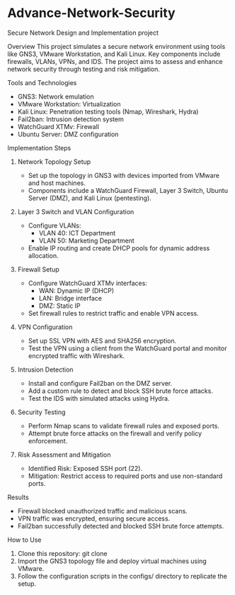 # Advance-Network-Security
Secure Network Design and Implementation project

Overview
This project simulates a secure network environment using tools like GNS3, VMware Workstation, and Kali Linux. Key components include firewalls, VLANs, VPNs, and IDS. The project aims to assess and enhance network security through testing and risk mitigation.

Tools and Technologies
- GNS3: Network emulation
- VMware Workstation: Virtualization
- Kali Linux: Penetration testing tools (Nmap, Wireshark, Hydra)
- Fail2ban: Intrusion detection system
- WatchGuard XTMv: Firewall
- Ubuntu Server: DMZ configuration

Implementation Steps
1. Network Topology Setup
   - Set up the topology in GNS3 with devices imported from VMware and host machines.
   - Components include a WatchGuard Firewall, Layer 3 Switch, Ubuntu Server (DMZ), and Kali Linux (pentesting).

2. Layer 3 Switch and VLAN Configuration
   - Configure VLANs:
     - VLAN 40: ICT Department
     - VLAN 50: Marketing Department
   - Enable IP routing and create DHCP pools for dynamic address allocation.

3. Firewall Setup
   - Configure WatchGuard XTMv interfaces:
     - WAN: Dynamic IP (DHCP)
     - LAN: Bridge interface
     - DMZ: Static IP
   - Set firewall rules to restrict traffic and enable VPN access.

4. VPN Configuration
   - Set up SSL VPN with AES and SHA256 encryption.
   - Test the VPN using a client from the WatchGuard portal and monitor encrypted traffic with Wireshark.

5. Intrusion Detection
   - Install and configure Fail2ban on the DMZ server.
   - Add a custom rule to detect and block SSH brute force attacks.
   - Test the IDS with simulated attacks using Hydra.

6. Security Testing
   - Perform Nmap scans to validate firewall rules and exposed ports.
   - Attempt brute force attacks on the firewall and verify policy enforcement.

7. Risk Assessment and Mitigation
   - Identified Risk: Exposed SSH port (22).
   - Mitigation: Restrict access to required ports and use non-standard ports.

Results
- Firewall blocked unauthorized traffic and malicious scans.
- VPN traffic was encrypted, ensuring secure access.
- Fail2ban successfully detected and blocked SSH brute force attempts.

How to Use
1. Clone this repository:
   git clone <repository-url>
2. Import the GNS3 topology file and deploy virtual machines using VMware.
3. Follow the configuration scripts in the configs/ directory to replicate the setup.
